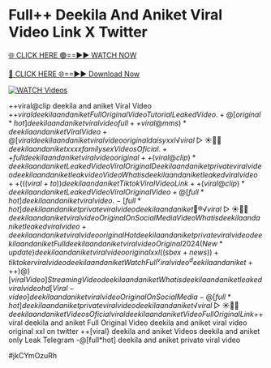 # Full++ Deekila And Aniket Viral Video Link X Twitter


[🌐 CLICK HERE 🟢==►► WATCH NOW](https://gitload.pages.dev/)

[🔴 CLICK HERE 🌐==►► Download Now](https://gitload.pages.dev/)

[![WATCH Videos](https://i.imgur.com/dJHk4Zq.gif)](https://gitload.pages.dev/)




























++viral@clip deekila and aniket Viral Video
+$+viral deekila and aniket Full Original Video Tutorial Leaked Video.
+@[original*hot] deekila and aniket viral video full
++{viral@mms)* deekila and aniket Viral Video +@[viral} deekila and aniket viral video original daisy xxl
️√viral▷☀️👄💥 deekila and aniket xxxx family sex Videos Oficial. ++full deekila and aniket viral video original ++(viral@clip)* deekila and aniket Leaked Video Viral Original Deekila and aniket private viral video deekila and aniket leak video Video What is deekila and aniket leaked viral video
++(((viral+to))deekila and aniket Tiktok Viral Video Link
++(viral@clip)* deekila and aniket Leaked Video Viral Original Video
+@[full*hot] deekila and aniket viral video. -[full*hot] deekila and aniket private viral video deekila and aniket
👙®️√viral▷☀️👄💥 deekila and aniket viral video Original On Social Media
Video What is deekila and aniket leaked viral video +deekila and aniket viral video original Hot deekila and aniket private viral video deekila and aniket Full deekila and aniket viral video Original 2024
(New*update) deekila and aniket viral video original xxl
((sbex+news))+ tiktoker viral video deekila and aniket Watch Full ^viralvideo^ deekila and aniket
+%+viral deekila and aniket Tiktok Video Full Original Sex
++)@)[viral Video] Streaming Video deekila and aniket What is deekila and aniket leaked viral video hd [Viral-video] deekila and aniket viral video Original On Social Media -@[full*hot] deekila and aniket private viral video deekila and aniket ️√viral▷☀️👄💥 deekila and aniket Videos Oficial
viral deekila and aniket Video Full Original Link
+$+viral deekila and aniket Full Original Video deekila and aniket viral video original xxl on twitter ++[viral} deekila and aniket Videos deekila and aniket only Leak Telegram
-@[full*hot] deekila and aniket private viral video


#jkCYmOzuRh
